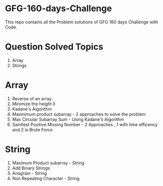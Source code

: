 # GFG-160-days-Challenge
This repo contains all the Problem solutions of GFG 160 days Challenge with Code.

# Question Solved Topics
1. Array
2. Strings

# Array
1. Reverse of an array
2. Minimize the height II
3. Kadane's Algorithm
4. Maxmimum product subarray - 2 approaches to solve the problem
5. Max Circular Subarray Sum - Using Kadane's Algorithm
6. Samllest Positive Missing Number - 2 Approaches , 1 with time efficency and 2 is Brute Force

# String
1. Maximum Product subarray - String
2. Add Binary Strings 
3. Anagram - String
4. Non Repeating Character - String
